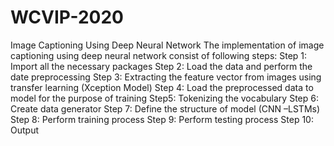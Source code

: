 # WCVIP-2020
Image Captioning Using Deep Neural Network
The implementation of image captioning using deep neural network consist of
following steps:
Step 1: Import all the necessary packages
Step 2: Load the data and perform the date preprocessing
Step 3: Extracting the feature vector from images using transfer learning
(Xception Model)
Step 4: Load the preprocessed data to model for the purpose of training
Step5: Tokenizing the vocabulary
Step 6: Create data generator
Step 7: Define the structure of model (CNN –LSTMs)
Step 8: Perform training process
Step 9: Perform testing process
Step 10: Output

